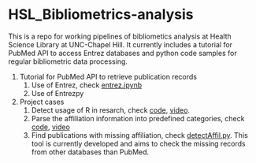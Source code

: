 # HSL_Bibliometrics-analysis
This is a repo for working pipelines of bibliometics analysis at Health Science Library at UNC-Chapel Hill. 
It currently includes a tutorial for PubMed API to access Entrez databases and python code samples for regular bibliometric data processing. 


1. Tutorial for PubMed API to retrieve publication records
    1. Use of Entrez, check [entrez.ipynb](https://github.com/littlethumb123/HSL_Bibliometrics-analysis/blob/master/Entrez_Tutorial/entrez.ipynb)
    2. Use of Entrezpy
2. Project cases
    1. Detect usage of R in resarch, check [code](https://github.com/littlethumb123/HSL_Bibliometrics-analysis/blob/master/Project_Cases/detectR.py), [video](https://youtu.be/_DjLQlS8HqA).  
    2. Parse the affiliation information into predefined categories, check [code](https://github.com/littlethumb123/HSL_Bibliometrics-analysis/blob/master/Project_Cases/parseAffil.py), [video](https://youtu.be/lJReKNft8v0)
    3. Find publications with missing affiliation, check [detectAffil.py](https://github.com/littlethumb123/HSL_Bibliometrics-analysis/blob/master/Project_Cases/detectAffil.py). This tool is currently developed and aims to 
    check the missing records from other databases than PubMed. 
